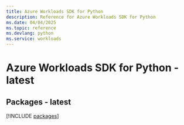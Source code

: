 ```yaml
---
title: Azure Workloads SDK for Python
description: Reference for Azure Workloads SDK for Python
ms.date: 04/04/2025
ms.topic: reference
ms.devlang: python
ms.service: workloads
---
```

# Azure Workloads SDK for Python - latest
## Packages - latest
[!INCLUDE [packages](workloads-index.md)]